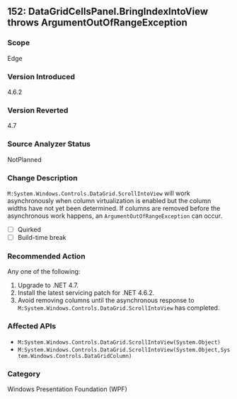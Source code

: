 ## 152: DataGridCellsPanel.BringIndexIntoView throws ArgumentOutOfRangeException

### Scope
Edge

### Version Introduced
4.6.2

### Version Reverted
4.7

### Source Analyzer Status
NotPlanned

### Change Description
`M:System.Windows.Controls.DataGrid.ScrollIntoView` will work asynchronously when column virtualization is enabled but the column widths
have not yet been determined.  If columns are removed before the asynchronous work happens, an `ArgumentOutOfRangeException` can occur.

- [ ] Quirked
- [ ] Build-time break

### Recommended Action
Any one of the following:
1. Upgrade to .NET 4.7.
2. Install the latest servicing patch for .NET 4.6.2.
3. Avoid removing columns until the asynchronous response to `M:System.Windows.Controls.DataGrid.ScrollIntoView` has completed.

### Affected APIs
- `M:System.Windows.Controls.DataGrid.ScrollIntoView(System.Object)`
- `M:System.Windows.Controls.DataGrid.ScrollIntoView(System.Object,System.Windows.Controls.DataGridColumn)`

### Category
Windows Presentation Foundation (WPF)

<!--
Original Bug: 272673
-->

